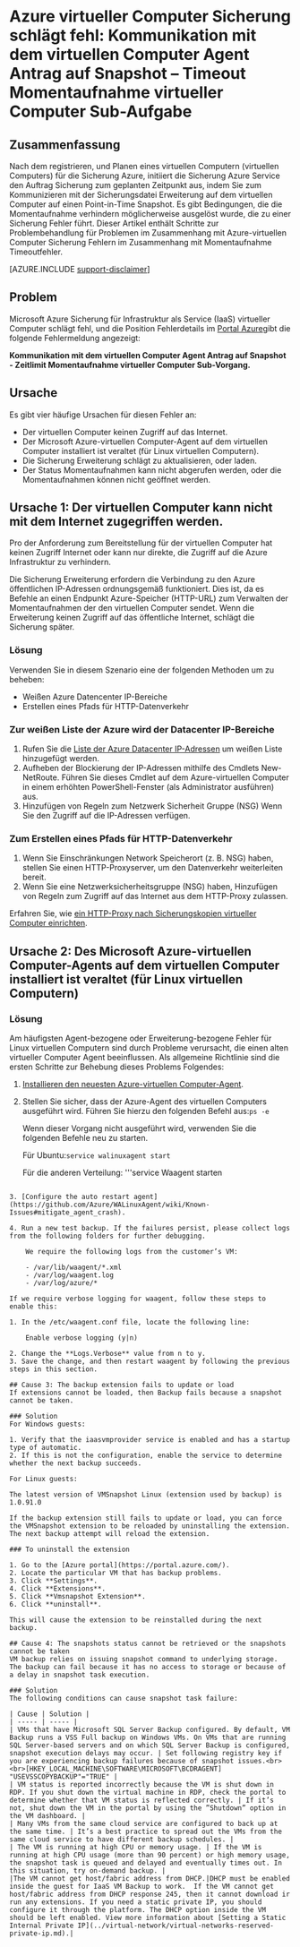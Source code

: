 <properties
   pageTitle="Azure virtueller Computer Sicherung schlägt fehl: Kommunikation mit dem virtuellen Computer Agent Antrag auf Snapshot - Momentaufnahme virtueller Computer Sub Vorgang Timeout | Microsoft Azure"
   description="Symptome Ursachen und Lösungen für Azure-virtuellen Computer Sicherung Fehlern im Zusammenhang mit konnte nicht mit dem virtuellen Computer Agent Antrag auf Snapshot kommunizieren. Snapshot virtueller Computer Sub Vorgang Zeitlimit zurück"
   services="backup"
   documentationCenter=""
   authors="genlin"
   manager="cfreeman"
   editor=""/>

<tags
    ms.service="backup"
    ms.workload="storage-backup-recovery"
    ms.tgt_pltfrm="na"
    ms.devlang="na"
    ms.topic="article"
    ms.date="10/18/2016"
    ms.author="jimpark; markgal;genli"/>

# <a name="azure-vm-backup-fails-could-not-communicate-with-the-vm-agent-for-snapshot-status---snapshot-vm-sub-task-timed-out"></a>Azure virtueller Computer Sicherung schlägt fehl: Kommunikation mit dem virtuellen Computer Agent Antrag auf Snapshot – Timeout Momentaufnahme virtueller Computer Sub-Aufgabe

## <a name="summary"></a>Zusammenfassung

Nach dem registrieren, und Planen eines virtuellen Computern (virtuellen Computers) für die Sicherung Azure, initiiert die Sicherung Azure Service den Auftrag Sicherung zum geplanten Zeitpunkt aus, indem Sie zum Kommunizieren mit der Sicherungsdatei Erweiterung auf dem virtuellen Computer auf einen Point-in-Time Snapshot. Es gibt Bedingungen, die die Momentaufnahme verhindern möglicherweise ausgelöst wurde, die zu einer Sicherung Fehler führt. Dieser Artikel enthält Schritte zur Problembehandlung für Problemen im Zusammenhang mit Azure-virtuellen Computer Sicherung Fehlern im Zusammenhang mit Momentaufnahme Timeoutfehler.

[AZURE.INCLUDE [support-disclaimer](../../includes/support-disclaimer.md)]

## <a name="symptom"></a>Problem

Microsoft Azure Sicherung für Infrastruktur als Service (IaaS) virtueller Computer schlägt fehl, und die Position Fehlerdetails im [Portal Azure](https://portal.azure.com/)gibt die folgende Fehlermeldung angezeigt:

**Kommunikation mit dem virtuellen Computer Agent Antrag auf Snapshot - Zeitlimit Momentaufnahme virtueller Computer Sub-Vorgang.**

## <a name="cause"></a>Ursache
Es gibt vier häufige Ursachen für diesen Fehler an:

- Der virtuellen Computer keinen Zugriff auf das Internet.
- Der Microsoft Azure-virtuellen Computer-Agent auf dem virtuellen Computer installiert ist veraltet (für Linux virtuellen Computern).
- Die Sicherung Erweiterung schlägt zu aktualisieren, oder laden.
- Der Status Momentaufnahmen kann nicht abgerufen werden, oder die Momentaufnahmen können nicht geöffnet werden.

## <a name="cause-1-the-vm-does-not-have-internet-access"></a>Ursache 1: Der virtuellen Computer kann nicht mit dem Internet zugegriffen werden.
Pro der Anforderung zum Bereitstellung für der virtuellen Computer hat keinen Zugriff Internet oder kann nur direkte, die Zugriff auf die Azure Infrastruktur zu verhindern.

Die Sicherung Erweiterung erfordern die Verbindung zu den Azure öffentlichen IP-Adressen ordnungsgemäß funktioniert. Dies ist, da es Befehle an einen Endpunkt Azure-Speicher (HTTP-URL) zum Verwalten der Momentaufnahmen der den virtuellen Computer sendet. Wenn die Erweiterung keinen Zugriff auf das öffentliche Internet, schlägt die Sicherung später.

### <a name="solution"></a>Lösung
Verwenden Sie in diesem Szenario eine der folgenden Methoden um zu beheben:

- Weißen Azure Datencenter IP-Bereiche
- Erstellen eines Pfads für HTTP-Datenverkehr

### <a name="to-whitelist-the-azure-datacenter-ip-ranges"></a>Zur weißen Liste der Azure wird der Datacenter IP-Bereiche

1. Rufen Sie die [Liste der Azure Datacenter IP-Adressen](https://www.microsoft.com/download/details.aspx?id=41653) um weißen Liste hinzugefügt werden.
2. Aufheben der Blockierung der IP-Adressen mithilfe des Cmdlets New-NetRoute. Führen Sie dieses Cmdlet auf dem Azure-virtuellen Computer in einem erhöhten PowerShell-Fenster (als Administrator ausführen) aus.
3. Hinzufügen von Regeln zum Netzwerk Sicherheit Gruppe (NSG) Wenn Sie den Zugriff auf die IP-Adressen verfügen.

### <a name="to-create-a-path-for-http-traffic-to-flow"></a>Zum Erstellen eines Pfads für HTTP-Datenverkehr

1. Wenn Sie Einschränkungen Network Speicherort (z. B. NSG) haben, stellen Sie einen HTTP-Proxyserver, um den Datenverkehr weiterleiten bereit.
2. Wenn Sie eine Netzwerksicherheitsgruppe (NSG) haben, Hinzufügen von Regeln zum Zugriff auf das Internet aus dem HTTP-Proxy zulassen.

Erfahren Sie, wie [ein HTTP-Proxy nach Sicherungskopien virtueller Computer einrichten](backup-azure-vms-prepare.md#using-an-http-proxy-for-vm-backups).

## <a name="cause-2-the-microsoft-azure-vm-agent-installed-in-the-vm-is-out-of-date-for-linux-vms"></a>Ursache 2: Des Microsoft Azure-virtuellen Computer-Agents auf dem virtuellen Computer installiert ist veraltet (für Linux virtuellen Computern)

### <a name="solution"></a>Lösung
Am häufigsten Agent-bezogene oder Erweiterung-bezogene Fehler für Linux virtuellen Computern sind durch Probleme verursacht, die einen alten virtueller Computer Agent beeinflussen. Als allgemeine Richtlinie sind die ersten Schritte zur Behebung dieses Problems Folgendes:

1. [Installieren den neuesten Azure-virtuellen Computer-Agent](https://github.com/Azure/WALinuxAgent).
2. Stellen Sie sicher, dass der Azure-Agent des virtuellen Computers ausgeführt wird. Führen Sie hierzu den folgenden Befehl aus:```ps -e```

    Wenn dieser Vorgang nicht ausgeführt wird, verwenden Sie die folgenden Befehle neu zu starten.

    Für Ubuntu:```service walinuxagent start```

    Für die anderen Verteilung: '''service Waagent starten
```

3. [Configure the auto restart agent](https://github.com/Azure/WALinuxAgent/wiki/Known-Issues#mitigate_agent_crash).

4. Run a new test backup. If the failures persist, please collect logs from the following folders for further debugging.

    We require the following logs from the customer’s VM:

    - /var/lib/waagent/*.xml
    - /var/log/waagent.log
    - /var/log/azure/*

If we require verbose logging for waagent, follow these steps to enable this:

1. In the /etc/waagent.conf file, locate the following line:

    Enable verbose logging (y|n)

2. Change the **Logs.Verbose** value from n to y.
3. Save the change, and then restart waagent by following the previous steps in this section.

## Cause 3: The backup extension fails to update or load
If extensions cannot be loaded, then Backup fails because a snapshot cannot be taken.

### Solution
For Windows guests:

1. Verify that the iaasvmprovider service is enabled and has a startup type of automatic.
2. If this is not the configuration, enable the service to determine whether the next backup succeeds.

For Linux guests:

The latest version of VMSnapshot Linux (extension used by backup) is 1.0.91.0

If the backup extension still fails to update or load, you can force the VMSnapshot extension to be reloaded by uninstalling the extension. The next backup attempt will reload the extension.

### To uninstall the extension

1. Go to the [Azure portal](https://portal.azure.com/).
2. Locate the particular VM that has backup problems.
3. Click **Settings**.
4. Click **Extensions**.
5. Click **Vmsnapshot Extension**.
6. Click **uninstall**.

This will cause the extension to be reinstalled during the next backup.

## Cause 4: The snapshots status cannot be retrieved or the snapshots cannot be taken
VM backup relies on issuing snapshot command to underlying storage. The backup can fail because it has no access to storage or because of a delay in snapshot task execution.

### Solution
The following conditions can cause snapshot task failure:

| Cause | Solution |
| ----- | ----- |
| VMs that have Microsoft SQL Server Backup configured. By default, VM Backup runs a VSS Full backup on Windows VMs. On VMs that are running SQL Server-based servers and on which SQL Server Backup is configured, snapshot execution delays may occur. | Set following registry key if you are experiencing backup failures because of snapshot issues.<br><br>[HKEY_LOCAL_MACHINE\SOFTWARE\MICROSOFT\BCDRAGENT] "USEVSSCOPYBACKUP"="TRUE" |
| VM status is reported incorrectly because the VM is shut down in RDP. If you shut down the virtual machine in RDP, check the portal to determine whether that VM status is reflected correctly. | If it’s not, shut down the VM in the portal by using the ”Shutdown” option in the VM dashboard. |
| Many VMs from the same cloud service are configured to back up at the same time. | It’s a best practice to spread out the VMs from the same cloud service to have different backup schedules. |
| The VM is running at high CPU or memory usage. | If the VM is running at high CPU usage (more than 90 percent) or high memory usage, the snapshot task is queued and delayed and eventually times out. In this situation, try on-demand backup. |
|The VM cannot get host/fabric address from DHCP.|DHCP must be enabled inside the guest for IaaS VM Backup to work.  If the VM cannot get host/fabric address from DHCP response 245, then it cannot download ir run any extensions. If you need a static private IP, you should configure it through the platform. The DHCP option inside the VM should be left enabled. View more information about [Setting a Static Internal Private IP](../virtual-network/virtual-networks-reserved-private-ip.md).|

